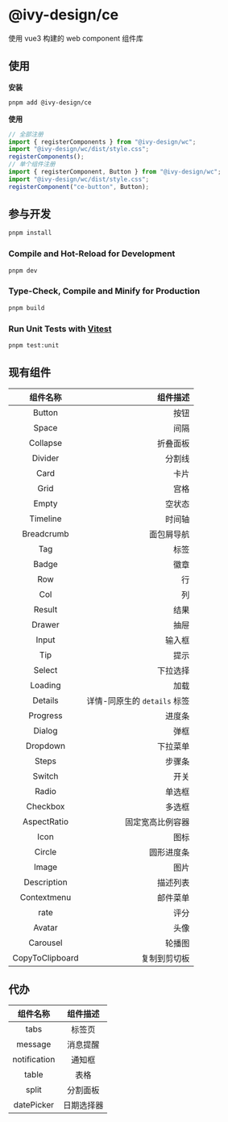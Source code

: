 # @ivy-design/ce

使用 vue3 构建的 web component 组件库

## 使用

**安装**

```bash
pnpm add @ivy-design/ce
```

**使用**

```js
// 全部注册
import { registerComponents } from "@ivy-design/wc";
import "@ivy-design/wc/dist/style.css";
registerComponents();
// 单个组件注册
import { registerComponent, Button } from "@ivy-design/wc";
import "@ivy-design/wc/dist/style.css";
registerComponent("ce-button", Button);
```

## 参与开发

```sh
pnpm install
```

### Compile and Hot-Reload for Development

```sh
pnpm dev
```

### Type-Check, Compile and Minify for Production

```sh
pnpm build
```

### Run Unit Tests with [Vitest](https://vitest.dev/)

```sh
pnpm test:unit
```

## 现有组件

|    组件名称     |                     组件描述 |
| :-------------: | ---------------------------: |
|     Button      |                         按钮 |
|      Space      |                         间隔 |
|    Collapse     |                     折叠面板 |
|     Divider     |                       分割线 |
|      Card       |                         卡片 |
|      Grid       |                         宫格 |
|      Empty      |                       空状态 |
|    Timeline     |                       时间轴 |
|   Breadcrumb    |                   面包屑导航 |
|       Tag       |                         标签 |
|      Badge      |                         徽章 |
|       Row       |                           行 |
|       Col       |                           列 |
|     Result      |                         结果 |
|     Drawer      |                         抽屉 |
|      Input      |                       输入框 |
|       Tip       |                         提示 |
|     Select      |                     下拉选择 |
|     Loading     |                         加载 |
|     Details     | 详情-同原生的 `details` 标签 |
|    Progress     |                       进度条 |
|     Dialog      |                         弹框 |
|    Dropdown     |                     下拉菜单 |
|      Steps      |                       步骤条 |
|     Switch      |                         开关 |
|      Radio      |                       单选框 |
|    Checkbox     |                       多选框 |
|   AspectRatio   |             固定宽高比例容器 |
|      Icon       |                         图标 |
|     Circle      |                   圆形进度条 |
|      Image      |                         图片 |
|   Description   |                     描述列表 |
|   Contextmenu   |                     邮件菜单 |
|      rate       |                         评分 |
|     Avatar      |                         头像 |
|    Carousel     |                       轮播图 |
| CopyToClipboard |                 复制到剪切板 |

## 代办

|   组件名称   |  组件描述  |
| :----------: | :--------: |
|     tabs     |   标签页   |
|   message    |  消息提醒  |
| notification |   通知框   |
|    table     |    表格    |
|    split     |  分割面板  |
|  datePicker  | 日期选择器 |
